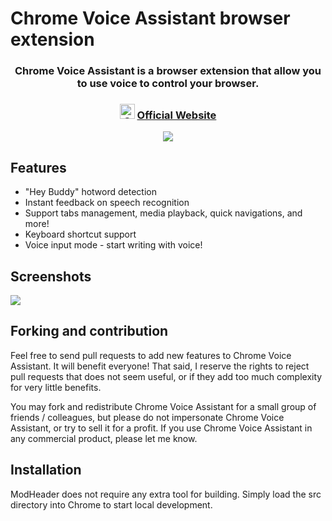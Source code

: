 # Chrome Voice Assistant browser extension

<h3 align="center">
  Chrome Voice Assistant is a browser extension that allow you to use voice to control  your browser.
</h3>
<h3 align="center">
  <img src="https://bewisse.com/heybuddy/icon-180.png" width="24px" alt="Chrome Voice Assistant" />
  <a href="https://bewisse.com/heybuddy/">
    Official Website
  </a>
</h3>
<p align="center">
  <a href="https://chrome.google.com/webstore/detail/chrome-voice-assistant/aollofiafbblhopkofbfmlmbhbdcblem">
    <img src="https://bewisse.com/chrome_1x.png" srcset="https://bewisse.com/chrome_2x.png 2x">
  </a>
</p>

## Features

* "Hey Buddy" hotword detection
* Instant feedback on speech recognition
* Support tabs management, media playback, quick navigations, and more!
* Keyboard shortcut support
* Voice input mode - start writing with voice!

## Screenshots

<img src="https://bewisse.com/heybuddy/screenshot1.png">

## Forking and contribution

Feel free to send pull requests to add new features to Chrome Voice Assistant. It will benefit everyone! That said, I reserve the rights to reject pull requests that does not seem useful, or if they add too much complexity for very little benefits.

You may fork and redistribute Chrome Voice Assistant for a small group of friends / colleagues, but please do not impersonate Chrome Voice Assistant, or try to sell it for a profit. If  you use Chrome Voice Assistant in any commercial product, please let me know.

## Installation

ModHeader does not require any extra tool for building. Simply load the src directory into Chrome to start local development.

